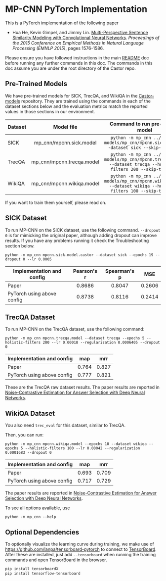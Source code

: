 # MP-CNN PyTorch Implementation

This is a PyTorch implementation of the following paper

* Hua He, Kevin Gimpel, and Jimmy Lin. [Multi-Perspective Sentence Similarity Modeling with Convolutional Neural Networks](http://aclweb.org/anthology/D/D15/D15-1181.pdf). *Proceedings of the 2015 Conference on Empirical Methods in Natural Language Processing (EMNLP 2015)*, pages 1576-1586.

Please ensure you have followed instructions in the main [README](../README.md) doc before running any further commands in this doc.
The commands in this doc assume you are under the root directory of the Castor repo.

## Pre-Trained Models

We have pre-trained models for SICK, TrecQA, and WikiQA in the [Castor-models](https://git.uwaterloo.ca/jimmylin/Castor-models) repository. They are trained using the commands in each of the dataset sections below and the evaluation metrics match the reported values in those sections in our environment.

| Dataset   | Model file                 | Command to run pre-trained model                                                                                       |
| --------- |:--------------------------:|:----------------------------------------------------------------------------------------------------------------------:|
| SICK      | mp_cnn/mpcnn.sick.model    | `python -m mp_cnn ../Castor-models/mp_cnn/mpcnn.sick.model --dataset sick --skip-training`                             |
| TrecQA    | mp_cnn/mpcnn.trecqa.model  | `python -m mp_cnn ../Castor-models/mp_cnn/mpcnn.trecqa.model --dataset trecqa --holistic-filters 200 --skip-training`  |
| WikiQA    | mp_cnn/mpcnn.wikiqa.model  | `python -m mp_cnn ../Castor-models/mp_cnn/mpcnn.wikiqa.model --dataset wikiqa --holistic-filters 100 --skip-training`  |

If you want to train them yourself, please read on.

## SICK Dataset

To run MP-CNN on the SICK dataset, use the following command. `--dropout 0` is for mimicking the original paper, although adding dropout can improve results. If you have any problems running it check the Troubleshooting section below.

```
python -m mp_cnn mpcnn.sick.model.castor --dataset sick --epochs 19 --dropout 0 --lr 0.0005
```

| Implementation and config        | Pearson's r   | Spearman's p  | MSE        |
| -------------------------------- |:-------------:|:-------------:|:----------:|
| Paper                            | 0.8686        |   0.8047      | 0.2606     |
| PyTorch using above config       | 0.8738        |   0.8116      | 0.2414     |

## TrecQA Dataset

To run MP-CNN on the TrecQA dataset, use the following command:
```
python -m mp_cnn mpcnn.trecqa.model --dataset trecqa --epochs 5 --holistic-filters 200 --lr 0.00018 --regularization 0.0006405 --dropout 0
```

| Implementation and config        | map    | mrr    |
| -------------------------------- |:------:|:------:|
| Paper                            | 0.764  | 0.827  |
| PyTorch using above config       | 0.777  | 0.821  |

These are the TrecQA raw dataset results. The paper results are reported in [Noise-Contrastive Estimation for Answer Selection with Deep Neural Networks](https://dl.acm.org/citation.cfm?id=2983872).

## WikiQA Dataset

You also need `trec_eval` for this dataset, similar to TrecQA.

Then, you can run:
```
python -m mp_cnn mpcnn.wikiqa.model --epochs 10 --dataset wikiqa --epochs 5 --holistic-filters 100 --lr 0.00042 --regularization 0.0001683 --dropout 0
```
| Implementation and config        | map    | mrr    |
| -------------------------------- |:------:|:------:|
| Paper                            | 0.693  | 0.709  |
| PyTorch using above config       | 0.717  | 0.729  |

The paper results are reported in [Noise-Contrastive Estimation for Answer Selection with Deep Neural Networks](https://dl.acm.org/citation.cfm?id=2983872).

To see all options available, use
```
python -m mp_cnn --help
```

## Optional Dependencies

To optionally visualize the learning curve during training, we make use of https://github.com/lanpa/tensorboard-pytorch to connect to [TensorBoard](https://github.com/tensorflow/tensorboard).
After these are installed, just add `--tensorboard` when running the training commands and open TensorBoard in the browser.

```sh
pip install tensorboardX
pip install tensorflow-tensorboard
```
